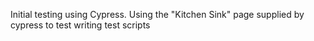 Initial testing using Cypress. Using the "Kitchen Sink" page supplied by cypress to test writing test scripts

